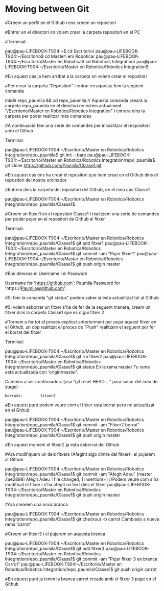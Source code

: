 # Moving between Git
#Creem un perfil en el Github i ens creem un repositori

#Entrar en el directori on volem crear la carpeta repositori en el PC

#Terminal:

pau@pau-LIFEBOOK-T904:~$ cd Escritorio/
pau@pau-LIFEBOOK-T904:~/Escritorio$ cd Master\ en\ Robotica/
pau@pau-LIFEBOOK-T904:~/Escritorio/Master en Robotica$ cd Robotics\ Integration/
pau@pau-LIFEBOOK-T904:~/Escritorio/Master en Robotica/Robotics Integration$

#En aquest cas ja hem arribat a la carpeta on volem crear el repositori

#Per crear la carpeta "Repositori" i entrar en aquesta fem la següent comanda

mkdir repo_paumila && cd repo_paumila // Aquesta comanda crearà la carpeta repo_paumila en el directori on estem actualment "/Escritorio/Master en Robotica/Robotics Integration" i entrara dins la carpeta per poder realitzar més comandes

#A continuació fem una serie de comandes per inicialitzar el respositori amb el Github

Terminal:

pau@pau-LIFEBOOK-T904:~/Escritorio/Master en Robotica/Robotics Integration/repo_paumila$ git init --bare
pau@pau-LIFEBOOK-T904:~/Escritorio/Master en Robotica/Robotics Integration/repo_paumila$ git clone https://github.com/Paumila/Classe1.git

#En aquest cas ens ha creat el repositori que hem creat en el Github dins el repositori del nostre ordinador. 

#Entrem dins la carpeta del repositori del Github, en el meu cas Classe1

pau@pau-LIFEBOOK-T904:~/Escritorio/Master en Robotica/Robotics Integration/repo_paumila/Classe1$

#Creem un fitxer1 en el repositori Classe1 i realitzem una serie de comandes per poder pujar en el repositori de Github el fitxer

Terminal:

pau@pau-LIFEBOOK-T904:~/Escritorio/Master en Robotica/Robotics Integration/repo_paumila/Classe1$ git add fitxer1
pau@pau-LIFEBOOK-T904:~/Escritorio/Master en Robotica/Robotics Integration/repo_paumila/Classe1$ git commit -am "Pujar fitxer1"
pau@pau-LIFEBOOK-T904:~/Escritorio/Master en Robotica/Robotics Integration/repo_paumila/Classe1$ git push origin master

#Ens demana el Username i el Password

Username for 'https://github.com': Paumila
Password for 'https://Paumila@github.com': 

#Si fem la comanda "git status" podem saber si esta actualitzat tot al Github

#Si volem esborrar un fitxer s'ha de fer de la seguent manera, creem un fitxer dins la carpeta Classe1 que es digui fitxer 2

#Tornem a fer tot el proces explicat anteriorment per pujar aquest fitxer en el Github, un cop realitzat el proces de "Push" realitzem el seguent per fer el borrat del fitxer

Terminal:

pau@pau-LIFEBOOK-T904:~/Escritorio/Master en Robotica/Robotics Integration/repo_paumila/Classe1$ git rm fitxer2
pau@pau-LIFEBOOK-T904:~/Escritorio/Master en Robotica/Robotics Integration/repo_paumila/Classe1$ git status
En la rama master
Tu rama está actualizada con 'origin/master'.

Cambios a ser confirmados:
  (usa "git reset HEAD <archivo>..." para sacar del área de stage)

	borrado:        fitxer2

#En aquest punt podem veure com el fitxer esta borrat pero no actualitzat en el Github

pau@pau-LIFEBOOK-T904:~/Escritorio/Master en Robotica/Robotics Integration/repo_paumila/Classe1$ git commit -am "Fitxer2 borrat"
pau@pau-LIFEBOOK-T904:~/Escritorio/Master en Robotica/Robotics Integration/repo_paumila/Classe1$ git push origin master

#En aquest moment el fitxer2 ja esta esborrat del Github

#Ara modifiquem un dels fitxers (Afegint algo dintre del fitxer) i el pujarem al Github

pau@pau-LIFEBOOK-T904:~/Escritorio/Master en Robotica/Robotics Integration/repo_paumila/Classe1$ git commit -am "Afegit Adeu"
[master 2ae2898] Afegit Adeu
 1 file changed, 1 insertion(+) //Podem veure com s'ha modificat el fitxer i s'ha afegit un text dins el fitxer
pau@pau-LIFEBOOK-T904:~/Escritorio/Master en Robotica/Robotics Integration/repo_paumila/Classe1$ git push origin master

#Ara crearem una nova branca

pau@pau-LIFEBOOK-T904:~/Escritorio/Master en Robotica/Robotics Integration/repo_paumila/Classe1$ git checkout -b carrot
Cambiado a nueva rama 'carrot'

#Creem un fitxer3 i el pujarem en aquesta branca

pau@pau-LIFEBOOK-T904:~/Escritorio/Master en Robotica/Robotics Integration/repo_paumila/Classe1$ git add fitxer3
pau@pau-LIFEBOOK-T904:~/Escritorio/Master en Robotica/Robotics Integration/repo_paumila/Classe1$ git commit -am "Pujar fitxer 3 en branca Carrot"
pau@pau-LIFEBOOK-T904:~/Escritorio/Master en Robotica/Robotics Integration/repo_paumila/Classe1$ git push origin carrot

#En aquest punt ja tenim la branca carrot creada amb el fitxer 3 pujat en el Github 
